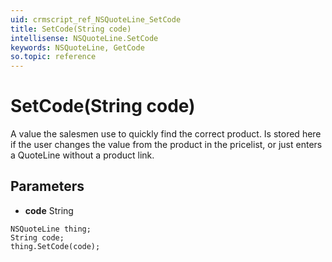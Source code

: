 ```yaml
---
uid: crmscript_ref_NSQuoteLine_SetCode
title: SetCode(String code)
intellisense: NSQuoteLine.SetCode
keywords: NSQuoteLine, GetCode
so.topic: reference
---
```


# SetCode(String code)

A value the salesmen use to quickly find the correct product. Is stored here if the user changes the value from the product in the pricelist, or just enters a QuoteLine without a product link.

## Parameters

* **code** String

```crmscript
NSQuoteLine thing;
String code;
thing.SetCode(code);
```


